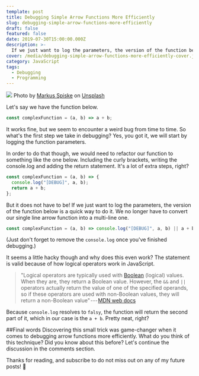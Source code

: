 ```yaml
---
template: post
title: Debugging Simple Arrow Functions More Efficiently
slug: debugging-simple-arrow-functions-more-efficiently
draft: false
featured: false
date: 2019-07-30T15:00:00.000Z
description: >-
  If we just want to log the parameters, the version of the function below is a quick way to do it. We no longer have to convert our single line arrow function into a multi-line one.
cover: /media/debugging-simple-arrow-functions-more-efficiently-cover.jpeg
category: JavaScript
tags:
  - Debugging
  - Programming
---
```


![](/media/debugging-simple-arrow-functions-more-efficiently-cover.jpeg)
Photo by [Markus Spiske](https://unsplash.com/@markusspiske?utm_source=unsplash&utm_medium=referral&utm_content=creditCopyText) on [Unsplash](https://unsplash.com/search/photos/code?utm_source=unsplash&utm_medium=referral&utm_content=creditCopyText)

<div class="separator"></div>

Let's say we have the function below.

```js
const complexFunction = (a, b) => a + b;
```

It works fine, but we seem to encounter a weird bug from time to time. So what's the first step we take in debugging? Yes, you got it, we will start by logging the function parameters.

In order to do that though, we would need to refactor our function to something like the one below. Including the curly brackets, writing the console.log and adding the return statement. It's a lot of extra steps, right?

```js
const complexFunction = (a, b) => {
  console.log("[DEBUG]", a, b);
  return a + b;
};
```

But it does not have to be! If we just want to log the parameters, the version of the function below is a quick way to do it. We no longer have to convert our single line arrow function into a multi-line one.

```js
const complexFunction = (a, b) => console.log("[DEBUG]", a, b) || a + b;
```

(Just don't forget to remove the `console.log` once you've finished debugging.)

It seems a little hacky though and why does this even work? The statement is valid because of how logical operators work in JavaScript.

> "Logical operators are typically used with [Boolean](https://developer.mozilla.org/en-US/docs/Web/JavaScript/Reference/Global_Objects/Boolean "The Boolean object is an object wrapper for a boolean value.") (logical) values. When they are, they return a Boolean value. However, the `&&` and `||` operators actually return the value of one of the specified operands, so if these operators are used with non-Boolean values, they will return a non-Boolean value" --- [MDN web docs](https://developer.mozilla.org/en-US/docs/Web/JavaScript/Reference/Operators/Logical_Operators)

Because `console.log` resolves to `falsy`, the function will return the second part of it, which in our case is the `a + b`. Pretty neat, right?

##Final words
Discovering this small trick was game-changer when it comes to debugging arrow functions more efficiently. What do you think of this technique? Did you know about this before? Let's continue the discussion in the comments section.

Thanks for reading, and subscribe to do not miss out on any of my future posts! 🙏
